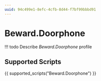 ```yaml
---
uuid: 94c499e1-8efc-4cfb-8d44-f7bf99bbbd91
---
```



# Beward.Doorphone


<!-- prettier-ignore -->
!!! todo
    Describe *Beward.Doorphone* profile

## Supported Scripts

{{ supported_scripts("Beward.Doorphone") }}